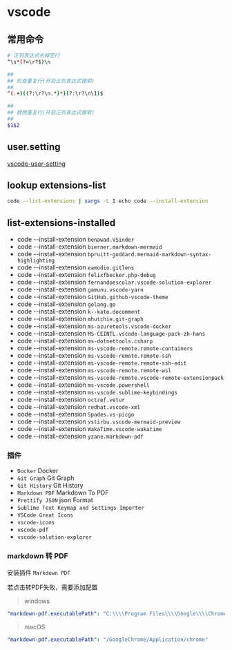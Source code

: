 # vscode

## 常用命令

```bash
# 正则表达式去掉空行
^\s*(?=\r?$)\n

##
## 检查重复行(开启正则表达式搜索)
##
^(.+)((?:\r?\n.*)*)(?:\r?\n\1)$

##
## 替换重复行(开启正则表达式搜索)
##
$1$2


```

## user.setting

[vscode-user-setting](vscode-setting.md#user.setting)

## lookup extensions-list

```bash
code --list-extensions | xargs -L 1 echo code --install-extension
```

## list-extensions-installed

- code --install-extension `benawad.VSinder`
- code --install-extension `bierner.markdown-mermaid`
- code --install-extension `bpruitt-goddard.mermaid-markdown-syntax-highlighting`
- code --install-extension `eamodio.gitlens`
- code --install-extension `felixfbecker.php-debug`
- code --install-extension `fernandoescolar.vscode-solution-explorer`
- code --install-extension `gamunu.vscode-yarn`
- code --install-extension `GitHub.github-vscode-theme`
- code --install-extension `golang.go`
- code --install-extension `k--kato.docomment`
- code --install-extension `mhutchie.git-graph`
- code --install-extension `ms-azuretools.vscode-docker`
- code --install-extension `MS-CEINTL.vscode-language-pack-zh-hans`
- code --install-extension `ms-dotnettools.csharp`
- code --install-extension `ms-vscode-remote.remote-containers`
- code --install-extension `ms-vscode-remote.remote-ssh`
- code --install-extension `ms-vscode-remote.remote-ssh-edit`
- code --install-extension `ms-vscode-remote.remote-wsl`
- code --install-extension `ms-vscode-remote.vscode-remote-extensionpack`
- code --install-extension `ms-vscode.powershell`
- code --install-extension `ms-vscode.sublime-keybindings`
- code --install-extension `octref.vetur`
- code --install-extension `redhat.vscode-xml`
- code --install-extension `Spades.vs-picgo`
- code --install-extension `vstirbu.vscode-mermaid-preview`
- code --install-extension `WakaTime.vscode-wakatime`
- code --install-extension `yzane.markdown-pdf`

### 插件

- `Docker`              Docker
- `Git Graph`           Git Graph
- `Git History`         Git History
- `Markdown PDF`        Markdown To PDF
- `Prettify JSON`       json Format
- `Sublime Text Keymap and Settings Importer`
- `VSCode Great Icons`
- `vscode-icons`
- `vscode-pdf`
- `vscode-solution-explorer`

### markdown 转 PDF

安装插件 `Markdown PDF`

若点击转PDF失败，需要添加配置

> windows

```yml
"markdown-pdf.executablePath": "C:\\\\Program Files\\\\Google\\\\Chrome\\\\Application\\\\chrome.exe"
```

> macOS

```yml
"markdown-pdf.executablePath": "/GoogleChrome/Application/chrome"
```

